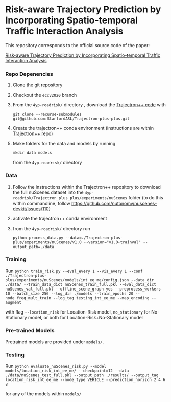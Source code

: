 # Risk-aware Trajectory Prediction by Incorporating Spatio-temporal Traffic Interaction Analysis

This repository corresponds to the official source code of the paper:

<a href="TODO arxiv link">Risk-aware Trajectory Prediction by Incorporating Spatio-temporal Traffic Interaction Analysis</a>

### Repo Depenencies
1. Clone the git repository
2. Checkout the ```eccv2020``` branch
3. From the ```4yp-roadrisk/``` directory , download the <a href="https://github.com/StanfordASL/Trajectron-plus-plus">Trajectron++ code</a> with

    ```git clone --recurse-submodules git@github.com:StanfordASL/Trajectron-plus-plus.git```
5. Create the trajectron++ conda environment (instructions are within <a href="https://github.com/StanfordASL/Trajectron-plus-plus">Trajectron++ repo</a>)
6. Make folders for the data and models by running

    ```mkdir data models```

   from the ```4yp-roadrisk/``` directory 

### Data

1. Follow the instructions within the Trajectron++ repository to download the full nuScenes dataset into the ```4yp-roadrisk/Trajectron_plus_plus/experiments/nuScenes``` folder (to do this within commandline, follow https://github.com/nutonomy/nuscenes-devkit/issues/110)
3. activate the trajectron++ conda environment
4. from the ```4yp-roadrisk/``` directory run

    ```python process_data.py --data=./Trajectron-plus-plus/experiments/nuScenes/v1.0 --version="v1.0-trainval" --output_path=./data```

### Training
Run
```python train_risk.py --eval_every 1 --vis_every 1 --conf ./Trajectron-plus-plus/experiments/nuScenes/models/int_ee_me/config.json --data_dir ./data/ --train_data_dict nuScenes_train_full.pkl --eval_data_dict nuScenes_val_full.pkl --offline_scene_graph yes --preprocess_workers 10 --batch_size 256 --log_dir ./models --train_epochs 20 --node_freq_mult_train --log_tag testing_int_ee_me --map_encoding --augment```

with flag `--location_risk` for Location-Risk model, `no_stationary` for No-Stationary model, or both for Location-Risk+No-Stationary model



### Pre-trained Models
Pretrained models are provided under ```models/```. 

### Testing
Run ```python evaluate_nuScenes_risk.py --model models/location_risk_int_ee_me/ --checkpoint=12 --data ./data/nuScenes_test_full.pkl --output_path ./results/ --output_tag location_risk_int_ee_me --node_type VEHICLE --prediction_horizon 2 4 6 8```

for any of the models within `models/`
